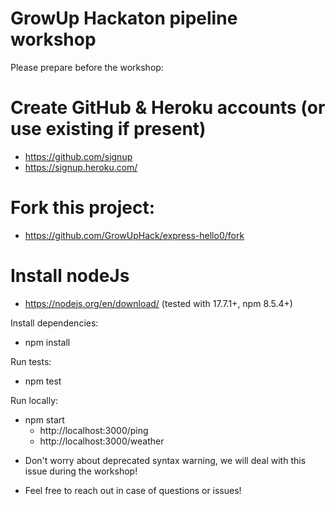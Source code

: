 # GrowUp Hackaton pipeline workshop

Please prepare before the workshop:

# Create GitHub & Heroku accounts (or use existing if present)

- https://github.com/signup
- https://signup.heroku.com/

# Fork this project:

- https://github.com/GrowUpHack/express-hello0/fork

# Install nodeJs

* https://nodejs.org/en/download/
(tested with 17.7.1+, npm 8.5.4+)

Install dependencies:
- npm install

Run tests:
- npm test

Run locally:

- npm start
    * http://localhost:3000/ping
    * http://localhost:3000/weather

* Don't worry about deprecated syntax warning, we will deal with this issue during the workshop!

* Feel free to reach out in case of questions or issues!

